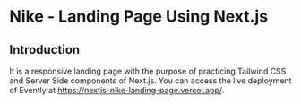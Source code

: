 # Nike - Landing Page Using Next.js

## Introduction

It is a responsive landing page with the purpose of practicing Tailwind CSS and Server Side components of Next.js. You can access the live deployment of Evently at https://nextjs-nike-landing-page.vercel.app/.
